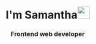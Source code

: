 <h1 align="center">I'm Samantha<img src="https://media0.giphy.com/media/1n98C6J1I3vy31q9Bl/giphy.gif?cid=ecf05e47s5eml10zb0co9jd1ksjtj83gntqexohkpqqyfidw&rid=giphy.gif&ct=s" width="32px" height="32px"/></h1>
<h3 align="center">Frontend web developer </h3>
<br />